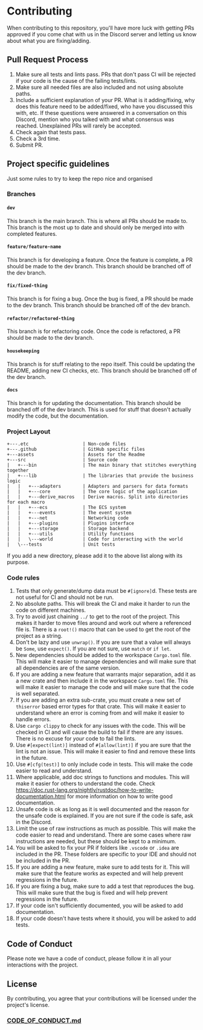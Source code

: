 # Contributing

When contributing to this repository, you'll have more luck with getting PRs approved if you come chat with us in the
Discord server and letting us know about what you are fixing/adding.

## Pull Request Process

1. Make sure all tests and lints pass. PRs that don't pass CI will be rejected if your code is the cause of the failing
tests/lints.
2. Make sure all needed files are also included and not using absolute paths.
3. Include a sufficient explanation of your PR. What is it adding/fixing, why does this feature need to be added/fixed,
who have you discussed this with, etc. If these questions were answered in a conversation on this Discord, mention who
you talked with and what consensus was reached. Unexplained PRs will rarely be accepted.
4. Check again that tests pass.
5. Check a 3rd time.
6. Submit PR.

## Project specific guidelines
Just some rules to try to keep the repo nice and organised
### Branches
#### `dev`
This branch is the main branch. This is where all PRs should be made to. This branch is the most up to
date and should only be merged into with completed features.
#### `feature/feature-name`
This branch is for developing a feature. Once the feature is complete, a PR should be
made to the dev branch. This branch should be branched off of the dev branch.
#### `fix/fixed-thing`
This branch is for fixing a bug. Once the bug is fixed, a PR should be made to the dev
branch. This branch should be branched off of the dev branch.
#### `refactor/refactored-thing`
This branch is for refactoring code. Once the code is refactored, a PR should be made to the dev branch.
#### `housekeeping`
This branch is for stuff relating to the repo itself. This could be updating the README, adding
new CI checks, etc. This branch should be branched off of the dev branch.
#### `docs`
This branch is for updating the documentation. This branch should be branched off of the dev branch.
This is used for stuff that doesn't actually modify the code, but the documentation.

### Project Layout
```text
+---.etc                    | Non-code files
+---.github                 | GitHub specific files
+---assets                  | Assets for the Readme
+---src                     | Source code
|   +---bin                 | The main binary that stitches everything together
|   +---lib                 | The libraries that provide the business logic
|   |   +---adapters        | Adapters and parsers for data formats
|   |   +---core            | The core logic of the application
|   |   +---derive_macros   | Derive macros. Split into directories for each macro
|   |   +---ecs             | The ECS system
|   |   +---events          | The event system
|   |   +---net             | Networking code
|   |   +---plugins         | Plugins interface
|   |   +---storage         | Storage backend
|   |   +---utils           | Utility functions
|   |   \---world           | Code for interacting with the world
|   \---tests               | Unit tests
```
If you add a new directory, please add it to the above list along with its purpose.

### Code rules
1. Tests that only generate/dump data must be `#[ignore]`d. These tests are not useful for CI and should not be run.
2. No absolute paths. This will break the CI and make it harder to run the code on different machines.
3. Try to avoid just chaining `../` to get to the root of the project. This makes it harder to move files around and work
out where a referenced file is. There is a `root!()` macro that can be used to get the root of the project as a string.
4. Don't be lazy and use `unwrap()`. If you are sure that a value will always be `Some`, use `expect()`. If you are not
sure, use `match` or `if let`.
5. New dependencies should be added to the workspace `Cargo.toml` file. This will make it easier to manage dependencies
and will make sure that all dependencies are of the same version.
6. If you are adding a new feature that warrants major separation, add it as a new crate and then include it in the
workspace `Cargo.toml` file. This will make it easier to manage the code and will make sure that the code is well
separated.
7. If you are adding an extra sub-crate, you must create a new set of `thiserror` based error types for that crate. This
will make it easier to understand where an error is coming from and will make it easier to handle errors.
8. Use `cargo clippy` to check for any issues with the code. This will be checked in CI and will cause the build to fail
if there are any issues. There is no excuse for *your* code to fail the lints.
9. Use `#[expect(lint)]` instead of `#[allow(lint)]` if you are sure that the lint is not an issue. This will make it
easier to find and remove these lints in the future.
10. Use `#[cfg(test)]` to only include code in tests. This will make the code easier to read and understand.
11. Where applicable, add doc strings to functions and modules. This will make it easier for others to understand the code.
Check https://doc.rust-lang.org/nightly/rustdoc/how-to-write-documentation.html for more information on how to write good
documentation.
12. Unsafe code is ok as long as it is well documented and the reason for the unsafe code is explained. If you are not sure
if the code is safe, ask in the Discord.
13. Limit the use of raw instructions as much as possible. This will make the code easier to read and understand. There
are some cases where raw instructions are needed, but these should be kept to a minimum.
14. You will be asked to fix your PR if folders like `.vscode` or `.idea` are included in the PR. These folders are
specific to your IDE and should not be included in the PR.
15. If you are adding a new feature, make sure to add tests for it. This will make sure that the feature works as expected
and will help prevent regressions in the future.
16. If you are fixing a bug, make sure to add a test that reproduces the bug. This will make sure that the bug is fixed
and will help prevent regressions in the future.
17. If your code isn't sufficiently documented, you will be asked to add documentation.
18. If your code doesn't have tests where it should, you will be asked to add tests.

## Code of Conduct

Please note we have a code of conduct, please follow it in all your interactions with the project.

## License

By contributing, you agree that your contributions will be licensed under the project's license.

### [CODE_OF_CONDUCT.md](CODE_OF_CONDUCT.md)